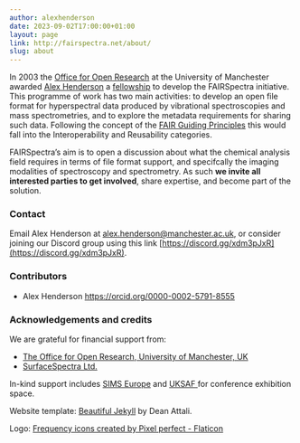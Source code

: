 ```yaml
---
author: alexhenderson
date: 2023-09-02T17:00:00+01:00
layout: page
link: http://fairspectra.net/about/
slug: about
---
```


In 2003 the [Office for Open Research](https://www.openresearch.manchester.ac.uk/) at the University of Manchester awarded [Alex Henderson](http://alexhenderson.info/) a [fellowship](https://www.openresearch.manchester.ac.uk/projects/or-skills-training/fellowship-programme/) to develop the FAIRSpectra initiative. This programme of work has two main activities: to develop an open file format for hyperspectral data produced by vibrational spectroscopies and mass spectrometries, and to explore the metadata requirements for sharing such data. Following the concept of the [FAIR Guiding Principles](/definitions/fair-principles/) this would fall into the Interoperability and Reusability categories. 

FAIRSpectra’s aim is to open a discussion about what the chemical analysis field requires in terms of file format support, and specifcally the imaging modalities of spectroscopy and spectrometry. As such **we invite all interested parties to get involved**, share expertise, and become part of the solution.


### Contact

Email Alex Henderson at [alex.henderson@manchester.ac.uk](mailto:alex.henderson@manchester.ac.uk), or consider joining our Discord group using this link [https://discord.gg/xdm3pJxR](https://discord.gg/xdm3pJxR). 


### Contributors

 * Alex Henderson <https://orcid.org/0000-0002-5791-8555>


### Acknowledgements and credits

We are grateful for financial support from:

 * [The Office for Open Research, University of Manchester, UK](https://www.openresearch.manchester.ac.uk/)
 * [SurfaceSpectra Ltd.](http://surfacespectra.com)
 
In-kind support includes [SIMS Europe](https://www.sims-europe.org/) and [UKSAF ](http://www.uksaf.net/) for conference exhibition space. 

Website template: [Beautiful Jekyll](https://beautifuljekyll.com/) by Dean Attali. 

Logo: [Frequency icons created by Pixel perfect - Flaticon](https://www.flaticon.com/free-icons/frequency)


